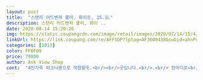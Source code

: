 ```yaml
---
layout: post 
title:  "스탠리 어드벤쳐 쿨러, 화이트, 15.1L" 
description: 스탠리 어드벤쳐 쿨러, 화이 ..
date: 2020-08-14 15:20:26 
img: https://static.coupangcdn.com/image/retail/images/2020/07/14/15/4/e3ce3860-4bb3-442a-ad70-ca35348d1a22.jpg 
linkUrl: https://link.coupang.com/re/AFFSDP?lptag=AF3600438&subid=ahnPublicAsk&pageKey=1821246794&itemId=3099108269&vendorItemId=71086900330&traceid=V0-113-b3e8a91dcdaf8762 
categories: [1013] 
color: FF6F00 
price: 79800 
author: Ask View Shop 
cont:  "4인가족 피크닉용으로 적합할듯.<br/><br/>굿입니다.<br/>.<br/> 한마디로<br/>그만큼 밀폐력이 좋다는뜻이겟지요^^<br/>꼭 구매하세요<br/>리부 보면 뚜껑쪽에 주름같은 흠이 있는데<br/>받을때 바람빠지는 소리 머찌네요<br/>배송빠르고 제품 좋고.<br/>.<br/>10점 만점 입니다<br/>사이즈가 작네요.<br/><br/>사이즈가 저희가족에비해 작은듯하지만<br/>사출과정에의한것 같아 저는 별로신경쓰이지 않아요<br/>앞,뒤, 안쪽 믿쪽 흠 없구요<br/>역시 감성엔 화이트가 제격인듯합니다<br/>예민하신분들은 반품하시는것을 추천드립니다<br/>워터저그와 함께 이용하면 문제 없을것같아요<br/>지금이가격이라면 인터넷 최저가 인듯합니다<br/>캠핑 다녀와서 다시 후기 남길게요<br/>캠핑용으로 산거라 반품하고 28리터 사려다.<br/>.<br/> 걍 쓰려구요.<br/><br/>쿨러백, 보냉병 같이 가져가면 1박은 가능할거 같아서요.<br/><br/>크기 성능  모두 만족합니다<br/>" 
---
```


